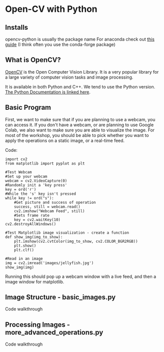 # Open-CV with Python

## Installs 
opencv-python is usually the package name
For anaconda check out [this guide](https://sushant4191.medium.com/installing-opencv-on-windows-through-anaconda-how-to-fix-solving-environment-error-message-6760a1b07ba5) (I think often you use the conda-forge package)

## What is OpenCV? 

[OpenCV](https://opencv.org/) is the Open Computer Vision Library. It is a very popular library for a large variety of computer vision tasks and image processing. 

It is available in both Python and C++. We tend to use the Python version. [The Python Documentation is linked here](https://docs.opencv.org/4.x/d6/d00/tutorial_py_root.html).  


## Basic Program 
First, we want to make sure that if you are planning to use a webcam, you can access it. If you don't have a webcam, or are planning to use Google Colab, we also want to make sure you are able to visualize the image. For most of the workshop, you should be able to pick whether you want to apply the operations on a static image, or a real-time feed. 

Code:

    import cv2 
    from matplotlib import pyplot as plt 

    #Test Webcam
    #Set up your webcam 
    webcam = cv2.VideoCapture(0)
    #Randomly init a 'key press'
    key = ord('r')
    #While the 's' key isn't pressed
    while key != ord("s"):
        #Get picture and success of operation
        success, still = webcam.read()
        cv2.imshow("Webcam Feed", still)
        #Sets frame rate
        key = cv2.waitKey(10)
    cv2.destroyAllWindows()

    #Test Matplotlib image visualization - create a function 
    def show_img(img_to_show):
        plt.imshow(cv2.cvtColor(img_to_show, cv2.COLOR_BGR2RGB))
        plt.show()
        plt.clf()

    #Read in an image
    img = cv2.imread('images/jellyfish.jpg')
    show_img(img)

Running this should pop up a webcam window with a live feed, and then a image window for matplotlib.

## Image Structure - basic_images.py
Code walkthrough 

## Processing Images - more_advanced_operations.py
Code walkthrough 

